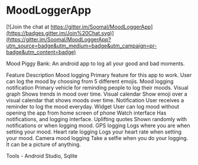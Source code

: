 # MoodLoggerApp

[![Join the chat at https://gitter.im/Soomal/MoodLoggerApp](https://badges.gitter.im/Join%20Chat.svg)](https://gitter.im/Soomal/MoodLoggerApp?utm_source=badge&utm_medium=badge&utm_campaign=pr-badge&utm_content=badge)

Mood Piggy Bank:  An android app to log all your good and bad moments.

Feature	Description
Mood logging	Primary feature for this app to work. User can log the mood by choosing from 5 different emojis.
Mood logging notification	Primary vehicle for reminding people to log their moods.
Visual graph	Shows trends in mood over time.
Visual calendar	Show emoji over a visual calendar that shows moods over time.
Notification	User receives a reminder to log the mood everyday.
Widget	User can log mood without opening the app from home screen of phone 
Watch interface	Has notifications, and logging interface.
Uplifting quotes	Shown randomly with notifications or when logging mood.
GPS logging	Logs where you are when setting your mood.
Heart rate logging	Logs your heart rate when setting your mood.
Camera mood logging	Take a selfie when you do your logging. It can be a picture of anything.

Tools - Android Studio, Sqlite





